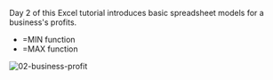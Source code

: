 Day 2 of this Excel tutorial introduces basic spreadsheet models for a business's profits.

* =MIN function
* =MAX function

![02-business-profit](https://github.com/user-attachments/assets/dab05c14-a330-43b4-a8f3-e3a716202f81)
